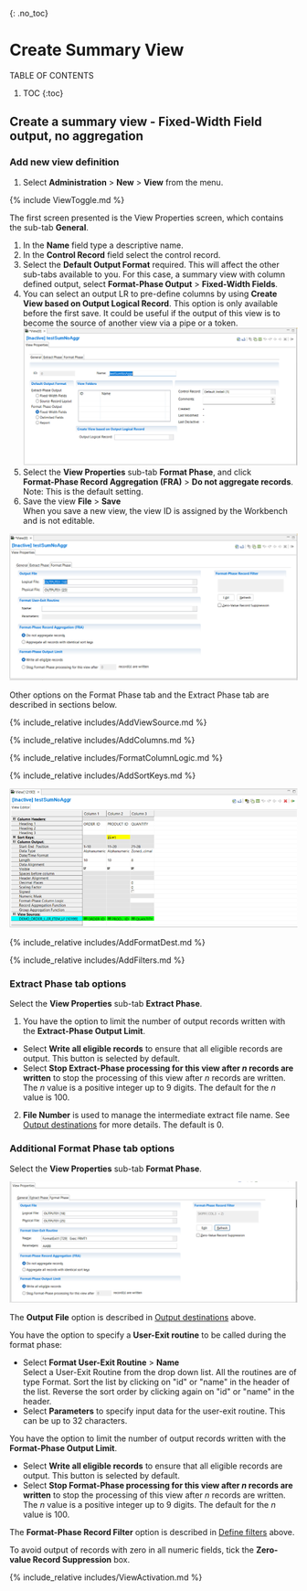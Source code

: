 {: .no_toc}
# Create Summary View

TABLE OF CONTENTS 
1. TOC
{:toc}  

## Create a summary view - Fixed-Width Field output, no aggregation

### Add new view definition

1. Select **Administration** > **New** > **View** from the menu.  

{% include ViewToggle.md %}

The first screen presented is the View Properties screen, which contains the sub-tab **General**.

1. In the **Name** field  type a descriptive name.
2. In the **Control Record** field select the control record.
3. Select the **Default Output Format** required. This will affect the other sub-tabs available to you. For this case, a summary view with column defined output, select **Format-Phase Output** > **Fixed-Width Fields**.
4. You can select an output LR to pre-define columns by using **Create View based on Output Logical Record**.  This option is only available before the first save. It could be useful if the output of this view is to become the source of another view via a pipe or a token.  
![View Properties General Tab](../../images/CreateViewSumNoAggr.png)  
5. Select the **View Properties** sub-tab **Format Phase**, and click   
**Format-Phase Record Aggregation (FRA)** > **Do not aggregate records**.  
Note: This is the default setting.
6. Save the view **File** > **Save**  
When you save a new view, the view ID is assigned by the Workbench and is not editable.

![View Properties Format Phase tab.](../../images/CreateViewFormatTab.png)  

Other options on the Format Phase tab and the Extract Phase tab are described in sections below.

<!-- View Source specification description -->

{% include_relative includes/AddViewSource.md %}  

<!-- COLUMN specification description -->
{% include_relative includes/AddColumns.md %}  

<!-- Format-Phase Column Logic -->
{% include_relative includes/FormatColumnLogic.md %}  

<!-- Sort key specification description -->
{% include_relative includes/AddSortKeys.md %}  

![View Editor add sort key](../../images/CreateViewFormatCols.png)

<!-- Output destinations description -->
{% include_relative includes/AddFormatDest.md %}  

<!-- Define filters links -->
{% include_relative includes/AddFilters.md %}  

### Extract Phase tab options

Select the **View Properties** sub-tab **Extract Phase**.  

1) You have the option to limit the number of output records written with the **Extract-Phase Output Limit**.  
- Select **Write all eligible records** to ensure that all eligible records are output. This button is selected by default.  
- Select **Stop Extract-Phase processing for this view after *n* records are written** to stop the processing of this view after *n* records are written. The *n* value is a positive integer up to 9 digits. The default for the *n* value is 100.

2) **File Number** is used to manage the intermediate extract file name. See [Output destinations](#Output-destinations) for more details. The default is 0.

### Additional Format Phase tab options

Select the **View Properties** sub-tab **Format Phase**.  

![Format Phase sub-tab](../../images/CreateViewFormatTab2.png)  

The **Output File** option is described in [Output destinations](#Output-destinations) above.

You have the option to specify a **User-Exit routine** to be called during the format phase:
- Select **Format User-Exit Routine** > **Name**  
Select a User-Exit Routine from the drop down list. All the routines
are of type Format. Sort the list by clicking on "id" or "name" in the header of the list. Reverse the sort order by clicking again on "id" or "name" in the header. 
- Select **Parameters** to specify input data for the user-exit routine. This can be up to 32 characters.

You have the option to limit the number of output records written with the **Format-Phase Output Limit**.
- Select **Write all eligible records** to ensure that all eligible records are output. This button is selected by default.  
- Select **Stop Format-Phase processing for this view after *n* records are written** to stop the processing of this view after *n* records are written. The *n* value is a positive integer up to 9 digits. The default for the *n* value is 100.

The **Format-Phase Record Filter** option is described in [Define filters](#Define-filters) above.

To avoid output of records with zero in all numeric fields, tick the **Zero-value Record Suppression** box.

<!-- Activate view description -->
{% include_relative includes/ViewActivation.md %}  
